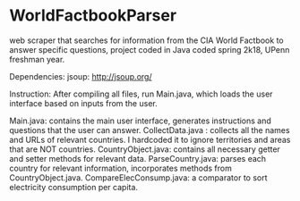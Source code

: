 # WorldFactbookParser
web scraper that searches for information from the CIA World Factbook to answer specific questions, project coded in Java
coded spring 2k18, UPenn freshman year. 

Dependencies:
jsoup: http://jsoup.org/

Instruction: 
After compiling all files, run Main.java, which loads the user interface based on inputs from the user. 

Main.java: contains the main user interface, generates instructions and questions that the user can answer. 
CollectData.java : collects all the names and URLs of relevant countries. I hardcoded it to ignore territories and areas that
are NOT countries.
CountryObject.java: contains all necessary getter and setter methods for relevant data. 
ParseCountry.java: parses each country for relevant information, incorporates methods from CountryObject.java. 
CompareElecConsump.java: a comparator to sort electricity consumption per capita. 

